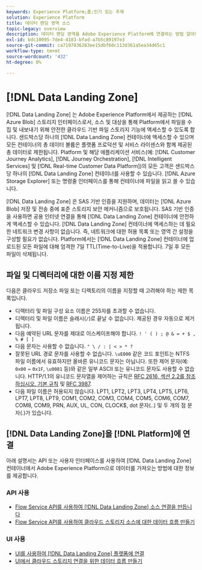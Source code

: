 ```yaml
---
keywords: Experience Platform;홈;인기 있는 주제
solution: Experience Platform
title: 데이터 랜딩 영역 소스
topic-legacy: overview
description: 데이터 랜딩 영역을 Adobe Experience Platform에 연결하는 방법 알아보기
exl-id: bdc10095-7de4-4183-bfad-a7b5c89197e3
source-git-commit: ca7197036283ee15dbf60c113d361a5ea34d65c1
workflow-type: tm+mt
source-wordcount: '432'
ht-degree: 0%

---
```


# [!DNL Data Landing Zone]

[!DNL Data Landing Zone] 는 Adobe Experience Platform에서 제공하는  [!DNL Azure Blob] 스토리지 인터페이스로서, 소스 및 대상을 통해 Platform에서 파일을 수집 및 내보내기 위해 안전한 클라우드 기반 파일 스토리지 기능에 액세스할 수 있도록 합니다. 샌드박스당 하나의 [!DNL Data Landing Zone] 컨테이너에 액세스할 수 있으며 모든 컨테이너의 총 데이터 볼륨은 플랫폼 프로덕션 및 서비스 라이센스와 함께 제공된 총 데이터로 제한됩니다. Platform 및 해당 애플리케이션 서비스(예: [!DNL Customer Journey Analytics], [!DNL Journey Orchestration], [!DNL Intelligent Services] 및 [!DNL Real-time Customer Data Platform])의 모든 고객은 샌드박스당 하나의 [!DNL Data Landing Zone] 컨테이너를 사용할 수 있습니다. [!DNL Azure Storage Explorer] 또는 명령줄 인터페이스를 통해 컨테이너에 파일을 읽고 쓸 수 있습니다.

[!DNL Data Landing Zone] 은 SAS 기반 인증을 지원하며, 데이터는  [!DNL Azure Blob] 저장 및 전송 중에 표준 스토리지 보안 메커니즘으로 보호됩니다. SAS 기반 인증을 사용하면 공용 인터넷 연결을 통해 [!DNL Data Landing Zone] 컨테이너에 안전하게 액세스할 수 있습니다. [!DNL Data Landing Zone] 컨테이너에 액세스하는 데 필요한 네트워크 변경 사항이 없습니다. 즉, 네트워크에 대한 허용 목록 또는 영역 간 설정을 구성할 필요가 없습니다. Platform에서는 [!DNL Data Landing Zone] 컨테이너에 업로드된 모든 파일에 대해 엄격한 7일 TTL(Time-to-Live)을 적용합니다. 7일 후 모든 파일이 삭제됩니다.

## 파일 및 디렉터리에 대한 이름 지정 제한

다음은 클라우드 저장소 파일 또는 디렉토리의 이름을 지정할 때 고려해야 하는 제한 목록입니다.

- 디렉터리 및 파일 구성 요소 이름은 255자를 초과할 수 없습니다.
- 디렉터리 및 파일 이름은 슬래시(`/`)로 끝날 수 없습니다. 제공된 경우 자동으로 제거됩니다.
- 다음 예약된 URL 문자를 제대로 이스케이프해야 합니다. `! ' ( ) ; @ & = + $ , % # [ ]`
- 다음 문자는 사용할 수 없습니다. `" \ / : | < > * ?`
- 잘못된 URL 경로 문자를 사용할 수 없습니다. `\uE000` 같은 코드 포인트는 NTFS 파일 이름에서 유효하지만 올바른 유니코드 문자는 아닙니다. 또한 제어 문자(예: `0x00` ~ `0x1F`, `\u0081` 등)와 같은 일부 ASCII 또는 유니코드 문자도 사용할 수 없습니다. HTTP/1.1의 유니코드 문자열을 제어하는 규칙은 [RFC 2616, 섹션 2.2를 참조하십시오. 기본 규칙](https://www.ietf.org/rfc/rfc2616.txt) 및 [RFC 3987](https://www.ietf.org/rfc/rfc3987.txt).
- 다음 파일 이름은 허용되지 않습니다. LPT1, LPT2, LPT3, LPT4, LPT5, LPT6, LPT7, LPT8, LPT9, COM1, COM2, COM3, COM4, COM5, COM6, COM7, COM8, COM9, PRN, AUX, UL, CON, CLOCK$, dot 문자(..) 및 두 개의 점 문자(.)가 있습니다.

## [!DNL Data Landing Zone]을 [!DNL Platform]에 연결

아래 설명서는 API 또는 사용자 인터페이스를 사용하여 [!DNL Data Landing Zone] 컨테이너에서 Adobe Experience Platform으로 데이터를 가져오는 방법에 대한 정보를 제공합니다.

### API 사용

- [Flow Service API를 사용하여 [!DNL Data Landing Zone] 소스 연결을 만듭니다](../../tutorials/api/create/cloud-storage/data-landing-zone.md)
- [Flow Service API를 사용하여 클라우드 스토리지 소스에 대한 데이터 흐름 만들기](../../tutorials/api/collect/cloud-storage.md)

### UI 사용

- [UI를 사용하여 [!DNL Data Landing Zone] 플랫폼에 연결](../../tutorials/ui/create/cloud-storage/data-landing-zone.md)
- [UI에서 클라우드 스토리지 연결을 위한 데이터 흐름 만들기](../../tutorials/ui/dataflow/batch/cloud-storage.md)
